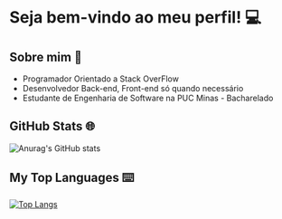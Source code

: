 # Seja bem-vindo ao meu perfil! 💻

## Sobre mim :dart:

- Programador Orientado a Stack OverFlow
- Desenvolvedor Back-end, Front-end só quando necessário
- Estudante de Engenharia de Software na PUC Minas - Bacharelado

## GitHub Stats 🌐

![Anurag's GitHub stats](https://github-readme-stats.vercel.app/api?username=diogomsz&show_icons=true&theme=dark)

## My Top Languages ⌨️
[![Top Langs](https://github-readme-stats.vercel.app/api/top-langs/?username=diogomsz&layout=compact&theme=dark)](https://github.com/anuraghazra/github-readme-stats)
